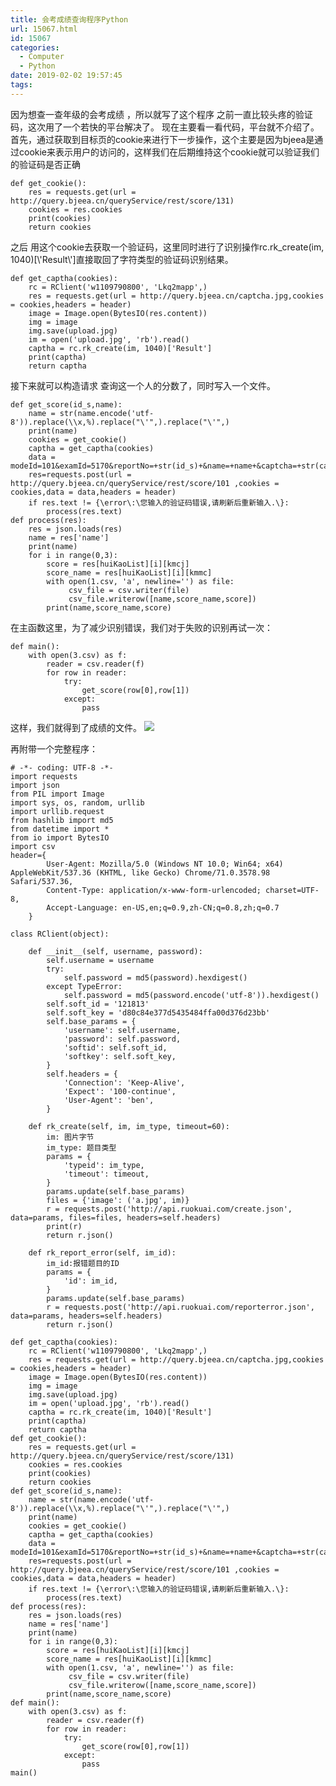 ```yaml
---
title: 会考成绩查询程序Python
url: 15067.html
id: 15067
categories:
  - Computer
  - Python
date: 2019-02-02 19:57:45
tags:
---
```


因为想查一查年级的会考成绩 ，所以就写了这个程序 之前一直比较头疼的验证码，这次用了一个若快的平台解决了。 现在主要看一看代码，平台就不介绍了。 首先，通过获取到目标页的cookie来进行下一步操作，这个主要是因为bjeea是通过cookie来表示用户的访问的，这样我们在后期维持这个cookie就可以验证我们的验证码是否正确

    def get_cookie():
        res = requests.get(url = http://query.bjeea.cn/queryService/rest/score/131)
        cookies = res.cookies
        print(cookies)
        return cookies

之后 用这个cookie去获取一个验证码，这里同时进行了识别操作rc.rk_create(im, 1040)\[\\'Result\\'\]直接取回了字符类型的验证码识别结果。

    def get_captha(cookies):
        rc = RClient('w1109790800', 'Lkq2mapp',)
        res = requests.get(url = http://query.bjeea.cn/captcha.jpg,cookies = cookies,headers = header)
        image = Image.open(BytesIO(res.content))
        img = image
        img.save(upload.jpg)
        im = open('upload.jpg', 'rb').read()
        captha = rc.rk_create(im, 1040)['Result']
        print(captha)
        return captha

接下来就可以构造请求 查询这一个人的分数了，同时写入一个文件。

    def get_score(id_s,name):
        name = str(name.encode('utf-8')).replace(\\x,%).replace("\'",).replace("\'",)
        print(name)
        cookies = get_cookie()
        captha = get_captha(cookies)
        data = modeId=101&examId=5170&reportNo=+str(id_s)+&name=+name+&captcha=+str(captha)
        res=requests.post(url = http://query.bjeea.cn/queryService/rest/score/101 ,cookies = cookies,data = data,headers = header)
        if res.text != {\error\:\您输入的验证码错误,请刷新后重新输入.\}:
            process(res.text) 
    def process(res):
        res = json.loads(res)
        name = res['name']
        print(name)
        for i in range(0,3):
            score = res[huiKaoList][i][kmcj]
            score_name = res[huiKaoList][i][kmmc]
            with open(1.csv, 'a', newline='') as file:
                 csv_file = csv.writer(file)
                 csv_file.writerow([name,score_name,score])
            print(name,score_name,score)

在主函数这里，为了减少识别错误，我们对于失败的识别再试一次：

    def main():
        with open(3.csv) as f:
            reader = csv.reader(f)
            for row in reader:
                try:
                    get_score(row[0],row[1])
                except:
                    pass

这样，我们就得到了成绩的文件。 ![](http://blog.echo.cool/wp-content/uploads/2019/02/Capture-1024x605.jpg)

再附带一个完整程序：

    # -*- coding: UTF-8 -*-
    import requests
    import json
    from PIL import Image
    import sys, os, random, urllib
    import urllib.request
    from hashlib import md5
    from datetime import *
    from io import BytesIO
    import csv
    header={
            User-Agent: Mozilla/5.0 (Windows NT 10.0; Win64; x64) AppleWebKit/537.36 (KHTML, like Gecko) Chrome/71.0.3578.98 Safari/537.36,
            Content-Type: application/x-www-form-urlencoded; charset=UTF-8,
            Accept-Language: en-US,en;q=0.9,zh-CN;q=0.8,zh;q=0.7
        }
    
    class RClient(object):
    
        def __init__(self, username, password):
            self.username = username
            try:
                self.password = md5(password).hexdigest()
            except TypeError:
                self.password = md5(password.encode('utf-8')).hexdigest()
            self.soft_id = '121813'
            self.soft_key = 'd80c84e377d5435484ffa00d376d23bb'
            self.base_params = {
                'username': self.username,
                'password': self.password,
                'softid': self.soft_id,
                'softkey': self.soft_key,
            }
            self.headers = {
                'Connection': 'Keep-Alive',
                'Expect': '100-continue',
                'User-Agent': 'ben',
            }
    
        def rk_create(self, im, im_type, timeout=60):
            im: 图片字节
            im_type: 题目类型
            params = {
                'typeid': im_type,
                'timeout': timeout,
            }
            params.update(self.base_params)
            files = {'image': ('a.jpg', im)}
            r = requests.post('http://api.ruokuai.com/create.json', data=params, files=files, headers=self.headers)
            print(r)
            return r.json()
    
        def rk_report_error(self, im_id):
            im_id:报错题目的ID
            params = {
                'id': im_id,
            }
            params.update(self.base_params)
            r = requests.post('http://api.ruokuai.com/reporterror.json', data=params, headers=self.headers)
            return r.json()
    
    def get_captha(cookies):
        rc = RClient('w1109790800', 'Lkq2mapp',)
        res = requests.get(url = http://query.bjeea.cn/captcha.jpg,cookies = cookies,headers = header)
        image = Image.open(BytesIO(res.content))
        img = image
        img.save(upload.jpg)
        im = open('upload.jpg', 'rb').read()
        captha = rc.rk_create(im, 1040)['Result']
        print(captha)
        return captha
    def get_cookie():
        res = requests.get(url = http://query.bjeea.cn/queryService/rest/score/131)
        cookies = res.cookies
        print(cookies)
        return cookies
    def get_score(id_s,name):
        name = str(name.encode('utf-8')).replace(\\x,%).replace("\'",).replace("\'",)
        print(name)
        cookies = get_cookie()
        captha = get_captha(cookies)
        data = modeId=101&examId=5170&reportNo=+str(id_s)+&name=+name+&captcha=+str(captha)
        res=requests.post(url = http://query.bjeea.cn/queryService/rest/score/101 ,cookies = cookies,data = data,headers = header)
        if res.text != {\error\:\您输入的验证码错误,请刷新后重新输入.\}:
            process(res.text) 
    def process(res):
        res = json.loads(res)
        name = res['name']
        print(name)
        for i in range(0,3):
            score = res[huiKaoList][i][kmcj]
            score_name = res[huiKaoList][i][kmmc]
            with open(1.csv, 'a', newline='') as file:
                 csv_file = csv.writer(file)
                 csv_file.writerow([name,score_name,score])
            print(name,score_name,score)
    def main():
        with open(3.csv) as f:
            reader = csv.reader(f)
            for row in reader:
                try:
                    get_score(row[0],row[1])
                except:
                    pass
    main()